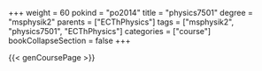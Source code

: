 +++
weight = 60
pokind = "po2014"
title = "physics7501"
degree = "msphysik2"
parents = ["ECThPhysics"]
tags = ["msphysik2", "physics7501", "ECThPhysics"]
categories = ["course"]
bookCollapseSection = false
+++

{{< genCoursePage >}}
